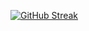 [![GitHub Streak](https://streak-stats.demolab.com?user=HumansDoNotWantImmortality%20&theme=transparent)](https://git.io/streak-stats)
